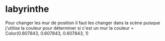 # labyrinthe

Pour changer les mur de position il faut les changer dans la scène puisque j'utilise la couleur pour déterminer si c'est un mur
la couleur = Color(0.607843, 0.607843, 0.607843, 1)
